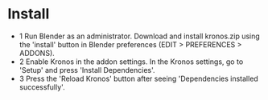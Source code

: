 # Install

<!-- 3 step install: -->

- 1   Run Blender as an administrator. Download and install kronos.zip using the 'install' button in Blender preferences (EDIT > PREFERENCES > ADDONS).
&NewLine;  
&NewLine;
- 2    Enable Kronos in the addon settings. In the Kronos settings, go to 'Setup' and press 'Install Dependencies'.
&NewLine;  
&NewLine;
- 3    Press the 'Reload Kronos' button after seeing 'Dependencies installed successfully'.

<!-- ![Alt Text](images/reload.png) -->

